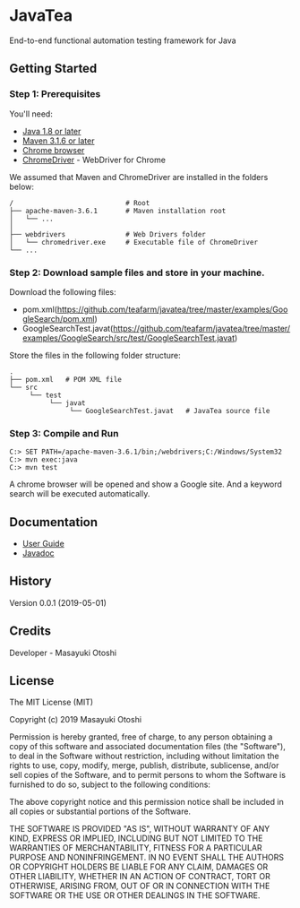 # JavaTea

End-to-end functional automation testing framework for Java


## Getting Started

### Step 1: Prerequisites

You'll need:

* [Java 1.8 or later](https://www.oracle.com/technetwork/java/javase/)
* [Maven 3.1.6 or later](https://maven.apache.org/)
* [Chrome browser](https://www.google.com/chrome/) 
* [ChromeDriver](http://chromedriver.chromium.org/) - WebDriver for Chrome

We assumed that Maven and ChromeDriver are installed in the folders below:

    /                            # Root
    ├── apache-maven-3.6.1       # Maven installation root
    │   └── ...
    │
    ├── webdrivers               # Web Drivers folder
    │   └── chromedriver.exe     # Executable file of ChromeDriver
    └── ...


### Step 2: Download sample files and store in your machine.

Download the following files:

* pom.xml(https://github.com/teafarm/javatea/tree/master/examples/GoogleSearch/pom.xml)
* GoogleSearchTest.javat(https://github.com/teafarm/javatea/tree/master/examples/GoogleSearch/src/test/GoogleSearchTest.javat)

Store the files in the following folder structure:

    .
    ├── pom.xml   # POM XML file
    └── src
         └── test
              └── javat
                   └── GoogleSearchTest.javat   # JavaTea source file


### Step 3: Compile and Run

```
C:> SET PATH=/apache-maven-3.6.1/bin;/webdrivers;C:/Windows/System32
C:> mvn exec:java
C:> mvn test
```

A chrome browser will be opened and show a Google site. And a keyword search will be executed automatically.


## Documentation

* [User Guide](https://github.com/teafarm/javatea/tree/master/doc/JavaTeaUserGuide.pdf)
* [Javadoc](https://htmlpreview.github.io/?https://github.com/teafarm/javatea/blob/master/doc/api/tea/TeaBase.html)

## History
 
Version 0.0.1 (2019-05-01)
 
## Credits
 
Developer - Masayuki Otoshi
 
## License

The MIT License (MIT)

Copyright (c) 2019 Masayuki Otoshi

Permission is hereby granted, free of charge, to any person obtaining a copy of this software and associated documentation files (the "Software"), to deal in the Software without restriction, including without limitation the rights to use, copy, modify, merge, publish, distribute, sublicense, and/or sell copies of the Software, and to permit persons to whom the Software is furnished to do so, subject to the following conditions:

The above copyright notice and this permission notice shall be included in all copies or substantial portions of the Software.

THE SOFTWARE IS PROVIDED "AS IS", WITHOUT WARRANTY OF ANY KIND, EXPRESS OR IMPLIED, INCLUDING BUT NOT LIMITED TO THE WARRANTIES OF MERCHANTABILITY, FITNESS FOR A PARTICULAR PURPOSE AND NONINFRINGEMENT. IN NO EVENT SHALL THE AUTHORS OR COPYRIGHT HOLDERS BE LIABLE FOR ANY CLAIM, DAMAGES OR OTHER LIABILITY, WHETHER IN AN ACTION OF CONTRACT, TORT OR OTHERWISE, ARISING FROM, OUT OF OR IN CONNECTION WITH THE SOFTWARE OR THE USE OR OTHER DEALINGS IN THE SOFTWARE.
